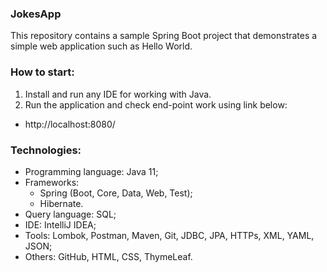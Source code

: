 ### JokesApp
This repository contains a sample Spring Boot project that demonstrates
a simple web application such as Hello World.



### How to start:
1. Install and run any IDE for working with Java.
2. Run the application and check end-point work using link below:
- http://localhost:8080/



### Technologies:
- Programming language: Java 11;
- Frameworks:
    - Spring (Boot, Core, Data, Web, Test);
    - Hibernate.
- Query language: SQL;
- IDE: IntelliJ IDEA;
- Tools: Lombok, Postman, Maven, Git, JDBC, JPA, HTTPs, XML, YAML, JSON;
- Others: GitHub, HTML, CSS, ThymeLeaf.
